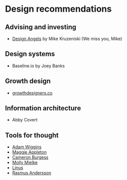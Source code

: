 # Design recommendations

## Advising and investing
- [Design Angels](https://docs.google.com/document/d/1Q6ZuRMPRkEHxMo0O_V2ICr2cPk7Zn3TaGTCPahs-ItQ/edit) by  Mike Kruzeniski (We miss you, Mike) 

## Design systems
- Baseline.io by Joey Banks

## Growth design
- [growthdesigners.co](https://growthdesigners.co)

## Information architecture
- Abby Covert

## Tools for thought
- [Adam Wiggins](https://adamwiggins.com)
- [Maggie Appleton](https://maggieappleton.com)
- [Cameron Burgess](https://cameron-burgess.com)
- [Molly Mielke](https://www.mollymielke.com)
- [Linus](https://thesephist.com)
- [Rasmus Andersson](https://rsms.me)
